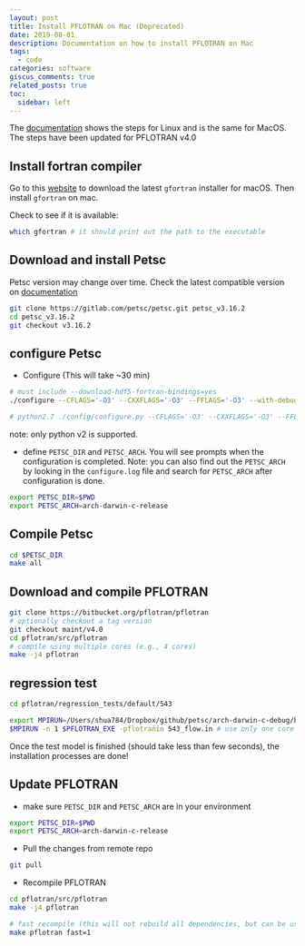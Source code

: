 ```yaml
---
layout: post
title: Install PFLOTRAN on Mac (Deprecated)
date: 2019-08-01
description: Documentation on how to install PFLOTRAN on Mac
tags:
  - code
categories: software
giscus_comments: true
related_posts: true
toc:
  sidebar: left
---
```


The [documentation](https://www.pflotran.org/documentation/user_guide/how_to/installation/linux.html#linux-install) shows the steps for Linux and is the same for MacOS. The steps have been updated for PFLOTRAN v4.0

## Install fortran compiler

Go to this [website](https://github.com/fxcoudert/gfortran-for-macOS/releases) to download the latest `gfortran` installer for macOS. Then install `gfortran` on mac.

Check to see if it is available:

```bash
which gfortran # it should print out the path to the executable
```

## Download and install Petsc

Petsc version may change over time. Check the latest compatible version on [documentation](https://www.pflotran.org/documentation/user_guide/how_to/installation/linux.html#linux-install)

```bash
git clone https://gitlab.com/petsc/petsc.git petsc_v3.16.2
cd petsc_v3.16.2
git checkout v3.16.2
```

## configure Petsc

- Configure (This will take ~30 min)

```bash
# must include --download-hdf5-fortran-bindings=yes
./configure --CFLAGS='-O3' --CXXFLAGS='-O3' --FFLAGS='-O3' --with-debugging=no --download-mpich=yes --download-hdf5=yes --download-hdf5-fortran-bindings=yes --download-fblaslapack=yes --download-metis=yes --download-parmetis=yes

# python2.7 ./config/configure.py --CFLAGS='-O3' --CXXFLAGS='-O3' --FFLAGS='-O3' --with-debugging=no --download-mpich=yes --download-hdf5=yes --download-fblaslapack=yes --download-metis=yes --download-parmetis=yes --download-cmake=yes
```

note: only python v2 is supported.

- define `PETSC_DIR` and `PETSC_ARCH`. You will see prompts when the configuration is completed. Note: you can also find out the `PETSC_ARCH` by looking in the `configure.log` file and search for `PETSC_ARCH` after configuration is done.

```bash
export PETSC_DIR=$PWD
export PETSC_ARCH=arch-darwin-c-release 
```

## Compile Petsc

```bash
cd $PETSC_DIR
make all
```

## Download and compile PFLOTRAN

```bash
git clone https://bitbucket.org/pflotran/pflotran
# optionally checkout a tag version
git checkout maint/v4.0
cd pflotran/src/pflotran
# compile using multiple cores (e.g., 4 cores)
make -j4 pflotran
```

## regression test

```bash
cd pflotran/regression_tests/default/543

export MPIRUN=/Users/shua784/Dropbox/github/petsc/arch-darwin-c-debug/bin/mpiexec
$MPIRUN -n 1 $PFLOTRAN_EXE -pflotranin 543_flow.in # use only one core for this test
```

Once the test model is finished (should take less than few seconds), the installation processes are done!

## Update PFLOTRAN

-  make sure `PETSC_DIR` and `PETSC_ARCH` are in your environment

```bash
export PETSC_DIR=$PWD
export PETSC_ARCH=arch-darwin-c-release
```

- Pull the changes from remote repo

```bash
git pull
```

- Recompile PFLOTRAN

```bash
cd pflotran/src/pflotran
make -j4 pflotran

# fast recompile (this will not rebuild all dependencies, but can be useful for Sandbox testing)
make pflotran fast=1
```

